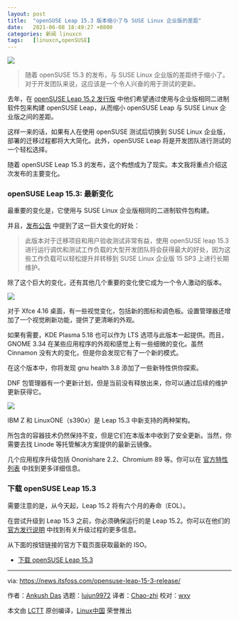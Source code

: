 ```yaml
---
layout: post
title:	"openSUSE Leap 15.3 版本缩小了与 SUSE Linux 企业版的差距"
date:	2021-06-08 18:49:27 +0800 
categories:	新闻 linuxcn 
tags:	[linuxcn,openSUSE]
---
```



![](/Asserts/Images//attachment/album/202106/08/184921thd7vc8qvxbhzt53.jpg)



> 
> 随着 openSUSE 15.3 的发布，与 SUSE Linux 企业版的差距终于缩小了。对于开发团队来说，这应该是一个令人兴奋的用于测试的更新。
> 
> 
> 


去年，在 [openSUSE Leap 15.2 发行版](https://itsfoss.com/opensuse-leap-15-2-release/) 中他们希望通过使用与企业版相同二进制软件包来构建 openSUSE Leap，从而缩小 openSUSE Leap 与 SUSE Linux 企业版之间的差距。


这样一来的话，如果有人在使用 openSUSE 测试后切换到 SUSE Linux 企业版，部署的迁移过程都将大大简化。此外，openSUSE Leap 将是开发团队进行测试的一个轻松选择。


随着 openSUSE Leap 15.3 的发布，这个构想成为了现实。本文我将重点介绍这次发布的主要变化。


### openSUSE Leap 15.3: 最新变化


最重要的变化是，它使用与 SUSE Linux 企业版相同的二进制软件包构建。


并且，[发布公告](https://news.opensuse.org/2021/06/02/opensuse-leap-bridges-path-to-enterprise/) 中提到了这一巨大变化的好处：



> 
> 此版本对于迁移项目和用户验收测试非常有益，使用 openSUSE leap 15.3 进行运行调优和测试工作负载的大型开发团队将会获得最大的好处，因为这些工作负载可以轻松提升并转移到 SUSE Linux 企业版 15 SP3 上进行长期维护。
> 
> 
> 


除了这个巨大的变化，还有其他几个重要的变化使它成为一个令人激动的版本。


![](/Asserts/Images//attachment/album/202106/08/184929ajfq70yzj90aztj9.png)


对于 Xfce 4.16 桌面，有一些视觉变化，包括新的图标和调色板。设置管理器还增加了一个视觉刷新功能，提供了更清晰的外观。


如果有需要，KDE Plasma 5.18 也可以作为 LTS 选项与此版本一起提供。而且，GNOME 3.34 在某些应用程序的外观和感觉上有一些细微的变化。虽然 Cinnamon 没有大的变化，但是你会发现它有了一个新的模式。


在这个版本中，你将发现 gnu health 3.8 添加了一些新特性供你探索。


DNF 包管理器有一个更新计划，但是当前没有释放出来，你可以通过后续的维护更新获得它。


![](/Asserts/Images//attachment/album/202106/08/184931b9gsd2dkk5vh4v9g.png)


IBM Z 和 LinuxONE（s390x）是 Leap 15.3 中新支持的两种架构。


所包含的容器技术仍然保持不变，但是它们在本版本中收到了安全更新。当然，你需要去找 Linode 等托管解决方案提供的最新云镜像。


几个应用程序升级包括 Ononishare 2.2、Chromium 89 等。你可以在 [官方特性列表](https://en.opensuse.org/Features_15.3) 中找到更多详细信息。


### 下载 openSUSE Leap 15.3


需要注意的是，从今天起，Leap 15.2 将有六个月的寿命（EOL）。


在尝试升级到 Leap 15.3 之前，你必须确保运行的是 Leap 15.2。你可以在他们的 [官方发行说明](https://en.opensuse.org/Release_announcement_15.3) 中找到有关升级过程的更多信息。


从下面的按钮链接的官方下载页面获取最新的 ISO。


* [下载 openSUSE Leap 15.3](https://get.opensuse.org/leap/)




---


via: <https://news.itsfoss.com/opensuse-leap-15-3-release/>


作者：[Ankush Das](https://news.itsfoss.com/author/ankush/) 选题：[lujun9972](https://github.com/lujun9972) 译者：[Chao-zhi](https://github.com/Chao-zhi) 校对：[wxy](https://github.com/wxy)


本文由 [LCTT](https://github.com/LCTT/TranslateProject) 原创编译，[Linux中国](https://linux.cn/) 荣誉推出
